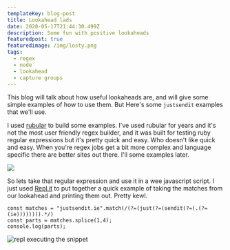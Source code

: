 ```yaml
---
templateKey: blog-post
title: Lookahead lads
date: 2020-05-17T21:44:30.499Z
description: Some fun with positive lookaheads
featuredpost: true
featuredimage: /img/losty.png
tags:
  - regex
  - node
  - lookahead
  - capture groups
---
```


This blog will talk about how useful lookaheads are, and will give some simple examples of how to use them. But Here's some `justsendit` examples that we'll use.

I used [rubular](https://rubular.com/r/c00ilXLyJmEmYV) to build some examples. I've used rubular for years and it's not the most user friendly regex builder, and it was built for testing ruby regular expressions but it's pretty quick and easy. Who doesn't like quick and easy.
When you're regex jobs get a bit more complex and language specific there are better sites out there. I'll some examples later.

![](/img/rubularjustsendit.png)

So lets take that regular expression and use it in a wee javascript script. I just used [Repl.it](https://repl.it/repls/UniqueUnwittingTrials) to put together a quick example of taking the matches from our lookahead and printing them out. Pretty kewl.

```
const matches = "justsendit.ie".match(/(?=(just(?=(sendit(?=(.(?=(ie)))))))).*/)
const parts = matches.splice(1,4);
console.log(parts);
```

![repl executing the snippet](/img/repllookahead17052020.png "Running the code in REPL")